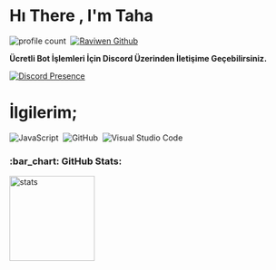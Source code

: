 # Hı There , I'm Taha
![profile count](https://komarev.com/ghpvc/?username=tahawrld&color=8b72ff)&nbsp;
[![Raviwen Github ](https://img.shields.io/github/followers/tahawrld?label=follow&style=social)](https://github.com/tahawrld)&nbsp;

**Ücretli Bot İşlemleri İçin Discord Üzerinden İletişime Geçebilirsiniz.**

[![Discord Presence](https://lanyard.cnrad.dev/api/1035992211407507486)](https://discord.com/users/1035992211407507486)

# İlgilerim;
![JavaScript](https://img.shields.io/badge/-JavaScript-05122A?style=flat&logo=javascript)&nbsp;
![GitHub](https://img.shields.io/badge/-GitHub-05122A?style=flat&logo=github)&nbsp;
![Visual Studio Code](https://img.shields.io/badge/-Visual%20Studio%20Code-05122A?style=flat&logo=visual-studio-code&logoColor=007ACC)&nbsp;


<h3 align="left">:bar_chart: GitHub Stats:</h3>
<p align="left">
   <img src="https://github-readme-stats.vercel.app/api?username=tahawrld&count_private=true&show_icons=true&theme=dark&hide_border=true" width="%100" height="150px" alt="stats" />
